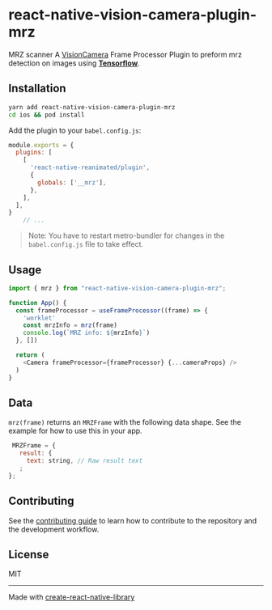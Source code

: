 # react-native-vision-camera-plugin-mrz

MRZ scanner
A [VisionCamera](https://github.com/mrousavy/react-native-vision-camera) Frame Processor Plugin to preform mrz detection on images using [**Tensorflow**](https://www.tensorflow.org/).


## Installation

```sh
yarn add react-native-vision-camera-plugin-mrz
cd ios && pod install
```

Add the plugin to your `babel.config.js`:

```js
module.exports = {
  plugins: [
    [
      'react-native-reanimated/plugin',
      {
        globals: ['__mrz'],
      },
    ],
  ],
}
    // ...
```

> Note: You have to restart metro-bundler for changes in the `babel.config.js` file to take effect.


## Usage

```js
import { mrz } from "react-native-vision-camera-plugin-mrz";

function App() {
  const frameProcessor = useFrameProcessor((frame) => {
    'worklet'
    const mrzInfo = mrz(frame)
    console.log(`MRZ info: ${mrzInfo}`)
  }, [])

  return (
    <Camera frameProcessor={frameProcessor} {...cameraProps} />
  )
}
```


## Data

`mrz(frame)` returns an `MRZFrame` with the following data shape. See the example for how to use this in your app.

 ``` jsx
  MRZFrame = {
    result: {
      text: string, // Raw result text
    ;
};
```

## Contributing

See the [contributing guide](CONTRIBUTING.md) to learn how to contribute to the repository and the development workflow.

## License

MIT

---

Made with [create-react-native-library](https://github.com/callstack/react-native-builder-bob)
